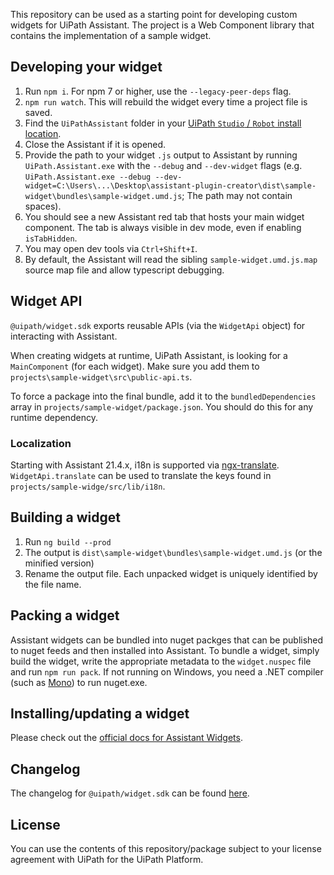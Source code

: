 This repository can be used as a starting point for developing custom widgets for UiPath Assistant.
The project is a Web Component library that contains the implementation of a sample widget.

## Developing your widget

1. Run `npm i`. For npm 7 or higher, use the `--legacy-peer-deps` flag.
2. `npm run watch`. This will rebuild the widget every time a project file is saved.
3. Find the `UiPathAssistant` folder in your [UiPath `Studio` / `Robot` install location](https://docs.uipath.com/installation-and-upgrade/docs/studio-install-studio).
4. Close the Assistant if it is opened.
5. Provide the path to your widget `.js` output to Assistant by running `UiPath.Assistant.exe` with the `--debug` and `--dev-widget` flags (e.g. `UiPath.Assistant.exe --debug --dev-widget=C:\Users\...\Desktop\assistant-plugin-creator\dist\sample-widget\bundles\sample-widget.umd.js`; The path may not contain spaces).
6. You should see a new Assistant red tab that hosts your main widget component. The tab is always visible in dev mode, even if enabling `isTabHidden`.
7. You may open dev tools via `Ctrl+Shift+I`.
8. By default, the Assistant will read the sibling `sample-widget.umd.js.map` source map file and allow typescript debugging.

## Widget API

`@uipath/widget.sdk` exports reusable APIs (via the `WidgetApi` object) for interacting with Assistant.

When creating widgets at runtime, UiPath Assistant, is looking for a `MainComponent` (for each widget). Make sure you add them to `projects\sample-widget\src\public-api.ts`.

To force a package into the final bundle, add it to the `bundledDependencies` array in `projects/sample-widget/package.json`. You should do this for any runtime dependency.

### Localization

Starting with Assistant 21.4.x, i18n is supported via [ngx-translate](https://github.com/ngx-translate/core). `WidgetApi.translate` can be used to translate the keys found in `projects/sample-widge/src/lib/i18n`.

## Building a widget

1. Run `ng build --prod`
2. The output is `dist\sample-widget\bundles\sample-widget.umd.js` (or the minified version)
3. Rename the output file. Each unpacked widget is uniquely identified by the file name.

## Packing a widget

Assistant widgets can be bundled into nuget packges that can be published to nuget feeds and then installed into Assistant. To bundle a widget, simply build the widget, write the appropriate metadata to the `widget.nuspec` file and run `npm run pack`. If not running on Windows, you need a .NET compiler (such as [Mono](https://www.mono-project.com/download/stable/)) to run nuget.exe.

## Installing/updating a widget

Please check out the [official docs for Assistant Widgets](https://docs.uipath.com/robot/docs/widgets).


## Changelog

The changelog for `@uipath/widget.sdk` can be found [here](https://www.npmjs.com/package/@uipath/widget.sdk).

## License

You can use the contents of this repository/package subject to your license agreement with UiPath for the UiPath Platform.
